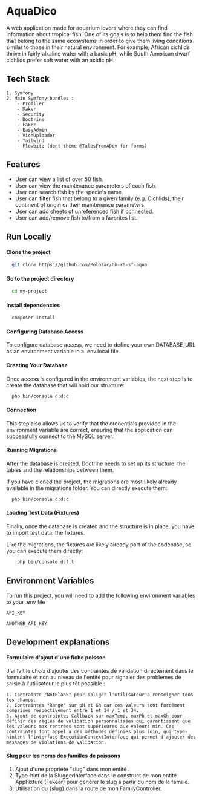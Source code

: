 
# AquaDico

A web application made for aquarium lovers where they can find information about tropical fish. One of its goals is to help them find the fish that belong to the same ecosystems in order to give them living conditions similar to those in their natural environment. For example, African cichlids thrive in fairly alkaline water with a basic pH, while South American dwarf cichlids prefer soft water with an acidic pH.







## Tech Stack

    1. Symfony
    2. Main Symfony bundles : 
        - Profiler
        - Maker
        - Security
        - Doctrine
        - Faker
        - EasyAdmin
        - VichUploader
        - Tailwind
        - Flowbite (dont thème @TalesFromADev for forms)


## Features

* User can view a list of over 50 fish.
* User can view the maintenance parameters of each fish.
* User can search fish by the specie's name.
* User can filter fish that belong to a given family (e.g. Cichlids), their continent of origin or their maintenance parameters.
* User can add sheets of unreferenced fish if connected.
* User can add/remove fish to/from a favorites list.


## Run Locally

#### Clone the project

```bash
  git clone https://github.com/Pololac/hb-r6-sf-aqua
```

#### Go to the project directory

```bash
  cd my-project
```

#### Install dependencies

```bash
  composer install
```

#### Configuring Database Access
To configure database access, we need to define your own DATABASE_URL as an environment variable in a .env.local file.

#### Creating Your Database
Once access is configured in the environment variables, the next step is to create the database that will hold our structure:

```bash
  php bin/console d:d:c
```
#### Connection
This step also allows us to verify that the credentials provided in the environment variable are correct, ensuring that the application can successfully connect to the MySQL server.

#### Running Migrations
After the database is created, Doctrine needs to set up its structure: the tables and the relationships between them. 

If you have cloned the project, the migrations are most likely already available in the migrations folder. You can directly execute them:

```bash
  php bin/console d:d:c
```

#### Loading Test Data (Fixtures)
Finally, once the database is created and the structure is in place, you have to import test data: the fixtures.

Like the migrations, the fixtures are likely already part of the codebase, so you can execute them directly:

```bash
    php bin/console d:f:l
```


## Environment Variables

To run this project, you will need to add the following environment variables to your .env file

`API_KEY`

`ANOTHER_API_KEY`


## Development explanations

#### Formulaire d'ajout d'une fiche poisson

J'ai fait le choix d'ajouter des contraintes de validation directement dans le formulaire et non au niveau de l'entité pour signaler des problèmes de saisie à l'utilisateur le plus tôt possible :

    1. Contrainte "NotBlank" pour obliger l'utilisateur a renseigner tous les champs.
    2. Contraintes "Range" sur pH et Gh car ces valeurs sont forcément comprises respectivement entre 1 et 14 / 1 et 34.
    3. Ajout de contraintes Callback sur maxTemp, maxPh et maxGh pour définir des règles de validation personnalisées qui garantissent que les valeurs max rentrées sont supérieures aux valeurs min. Ces contraintes font appel à des méthodes définies plus loin, qui type-hintent l'interface ExecutionContextInterface qui permet d'ajouter des messages de violations de validation.


#### Slug pour les noms des familles de poissons
1. Ajout d'une propriété "slug" dans mon entité .
2. Type-hint de la SluggerInterface dans le construct de mon entité AppFixture (Fakear) pour générer le slug à partir du nom de la famille.
3. Utilisation du {slug} dans la route de mon FamilyController. 